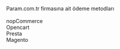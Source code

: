 Param.com.tr firmasına ait ödeme metodları <br><br>
nopCommerce<br>
Opencart<br>
Presta<br>
Magento

